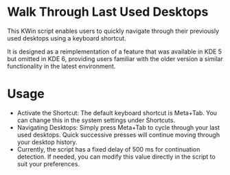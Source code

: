 # Walk Through Last Used Desktops

This KWin script enables users to quickly navigate through their previously used desktops using a keyboard shortcut.

It is designed as a reimplementation of a feature that was available in KDE 5 but omitted in KDE 6, providing users familiar with the older version a similar functionality in the latest environment.

# Usage

- Activate the Shortcut: The default keyboard shortcut is Meta+Tab. You can change this in the system settings under Shortcuts.
- Navigating Desktops: Simply press Meta+Tab to cycle through your last used desktops. Quick successive presses will continue moving through your desktop history.
- Currently, the script has a fixed delay of 500 ms for continuation detection. If needed, you can modify this value directly in the script to suit your preferences.